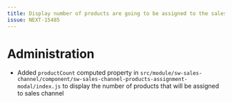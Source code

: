 ```yaml
---
title: Display number of products are going to be assigned to the sales channel
issue: NEXT-15485
---
```

# Administration
*  Added `productCount` computed property in `src/module/sw-sales-channel/component/sw-sales-channel-products-assignment-modal/index.js` to display the number of products that will be assigned to sales channel
